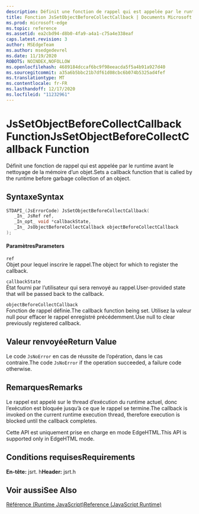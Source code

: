 ```yaml
---
description: Définit une fonction de rappel qui est appelée par le runtime avant le nettoyage de la mémoire d’un objet.
title: Fonction JsSetObjectBeforeCollectCallback | Documents Microsoft
ms.prod: microsoft-edge
ms.topic: reference
ms.assetid: ea2cbd94-d8b0-4fa9-a4a1-c75a4e338eaf
caps.latest.revision: 3
author: MSEdgeTeam
ms.author: msedgedevrel
ms.date: 11/19/2020
ROBOTS: NOINDEX,NOFOLLOW
ms.openlocfilehash: 4689184dccaf6bc9f98eeacda5f5a4b91a927d40
ms.sourcegitcommit: a35a6b5bbc21b7df61d08cbc6b074b5325ad4fef
ms.translationtype: MT
ms.contentlocale: fr-FR
ms.lasthandoff: 12/17/2020
ms.locfileid: "11232961"
---
```

# <span data-ttu-id="a5353-103">JsSetObjectBeforeCollectCallback Function</span><span class="sxs-lookup"><span data-stu-id="a5353-103">JsSetObjectBeforeCollectCallback Function</span></span>

<span data-ttu-id="a5353-104">Définit une fonction de rappel qui est appelée par le runtime avant le nettoyage de la mémoire d’un objet.</span><span class="sxs-lookup"><span data-stu-id="a5353-104">Sets a callback function that is called by the runtime before garbage collection of an object.</span></span>  
  
## <span data-ttu-id="a5353-105">Syntaxe</span><span class="sxs-lookup"><span data-stu-id="a5353-105">Syntax</span></span>  
  
```cpp  
STDAPI_(JsErrorCode) JsSetObjectBeforeCollectCallback(  
   _In_ JsRef ref,  
   _In_opt_ void *callbackState,  
   _In_ JsObjectBeforeCollectCallback objectBeforeCollectCallback  
);  
```  
  
#### <span data-ttu-id="a5353-106">Paramètres</span><span class="sxs-lookup"><span data-stu-id="a5353-106">Parameters</span></span>  
 `ref`  
 <span data-ttu-id="a5353-107">Objet pour lequel inscrire le rappel.</span><span class="sxs-lookup"><span data-stu-id="a5353-107">The object for which to register the callback.</span></span>  
  
 `callbackState`  
 <span data-ttu-id="a5353-108">État fourni par l’utilisateur qui sera renvoyé au rappel.</span><span class="sxs-lookup"><span data-stu-id="a5353-108">User-provided state that will be passed back to the callback.</span></span>  
  
 `objectBeforeCollectCallback`  
 <span data-ttu-id="a5353-109">Fonction de rappel définie.</span><span class="sxs-lookup"><span data-stu-id="a5353-109">The callback function being set.</span></span> <span data-ttu-id="a5353-110">Utilisez la valeur null pour effacer le rappel enregistré précédemment.</span><span class="sxs-lookup"><span data-stu-id="a5353-110">Use null to clear previously registered callback.</span></span>  
  
## <span data-ttu-id="a5353-111">Valeur renvoyée</span><span class="sxs-lookup"><span data-stu-id="a5353-111">Return Value</span></span>  
 <span data-ttu-id="a5353-112">Le code `JsNoError` en cas de réussite de l’opération, dans le cas contraire.</span><span class="sxs-lookup"><span data-stu-id="a5353-112">The code `JsNoError` if the operation succeeded, a failure code otherwise.</span></span>  
  
## <span data-ttu-id="a5353-113">Remarques</span><span class="sxs-lookup"><span data-stu-id="a5353-113">Remarks</span></span>  
 <span data-ttu-id="a5353-114">Le rappel est appelé sur le thread d’exécution du runtime actuel, donc l’exécution est bloquée jusqu’à ce que le rappel se termine.</span><span class="sxs-lookup"><span data-stu-id="a5353-114">The callback is invoked on the current runtime execution thread, therefore execution is blocked until the callback completes.</span></span>  
  
 <span data-ttu-id="a5353-115">Cette API est uniquement prise en charge en mode EdgeHTML.</span><span class="sxs-lookup"><span data-stu-id="a5353-115">This API is supported only in EdgeHTML mode.</span></span>  
  
## <span data-ttu-id="a5353-116">Conditions requises</span><span class="sxs-lookup"><span data-stu-id="a5353-116">Requirements</span></span>  
 <span data-ttu-id="a5353-117">**En-tête:** jsrt. h</span><span class="sxs-lookup"><span data-stu-id="a5353-117">**Header:** jsrt.h</span></span>  
  
## <span data-ttu-id="a5353-118">Voir aussi</span><span class="sxs-lookup"><span data-stu-id="a5353-118">See Also</span></span>  
 [<span data-ttu-id="a5353-119">Référence (Runtime JavaScript)</span><span class="sxs-lookup"><span data-stu-id="a5353-119">Reference (JavaScript Runtime)</span></span>](../chakra-hosting/reference-javascript-runtime.md)
